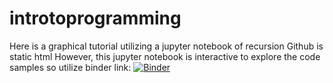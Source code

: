 # introtoprogramming
Here is a graphical tutorial utilizing a jupyter notebook of recursion
Github is static html
However, this jupyter notebook is interactive to explore the code samples so utilize binder link: 
[![Binder](https://mybinder.org/badge_logo.svg)](https://mybinder.org/v2/gh/compscicoach/introtoprogramming/master)
